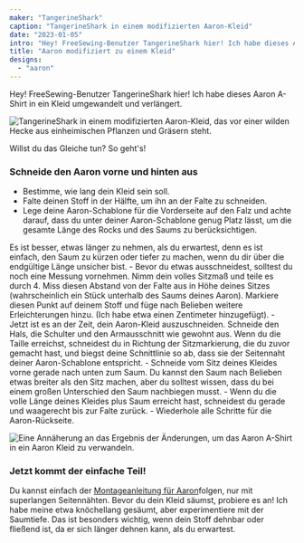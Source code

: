 ```yaml
---
maker: "TangerineShark"
caption: "TangerineShark in einem modifizierten Aaron-Kleid"
date: "2023-01-05"
intro: "Hey! FreeSewing-Benutzer TangerineShark hier! Ich habe dieses Aaron A-Shirt in ein Kleid umgewandelt und verlängert."
title: "Aaron modifiziert zu einem Kleid"
designs:
  - "aaron"
---
```


Hey! FreeSewing-Benutzer TangerineShark hier! Ich habe dieses Aaron A-Shirt in ein Kleid umgewandelt und verlängert.

![TangerineShark in einem modifizierten Aaron-Kleid, das vor einer wilden Hecke aus einheimischen Pflanzen und Gräsern steht.](https://posts.freesewing.org/uploads/IMG_5827_476c170bc0.JPG)

Willst du das Gleiche tun? So geht's!

### Schneide den Aaron vorne und hinten aus
- Bestimme, wie lang dein Kleid sein soll.
- Falte deinen Stoff in der Hälfte, um ihn an der Falte zu schneiden.
- Lege deine Aaron-Schablone für die Vorderseite auf den Falz und achte darauf, dass du unter deiner Aaron-Schablone genug Platz lässt, um die gesamte Länge des Rocks und des Saums zu berücksichtigen.
<Note>
Es ist besser, etwas länger zu nehmen, als du erwartest, denn es ist einfach, den Saum zu kürzen oder tiefer zu machen, wenn du dir über die endgültige Länge unsicher bist.
</Note>
- Bevor du etwas ausschneidest, solltest du noch eine Messung vornehmen. Nimm dein volles Sitzmaß und teile es durch 4. Miss diesen Abstand von der Falte aus in Höhe deines Sitzes (wahrscheinlich ein Stück unterhalb des Saums deines Aaron). Markiere diesen Punkt auf deinem Stoff und füge nach Belieben weitere Erleichterungen hinzu. (Ich habe etwa einen Zentimeter hinzugefügt).
- Jetzt ist es an der Zeit, dein Aaron-Kleid auszuschneiden. Schneide den Hals, die Schulter und den Armausschnitt wie gewohnt aus. Wenn du die Taille erreichst, schneidest du in Richtung der Sitzmarkierung, die du zuvor gemacht hast, und biegst deine Schnittlinie so ab, dass sie der Seitennaht deiner Aaron-Schablone entspricht.
- Schneide vom Sitz deines Kleides vorne gerade nach unten zum Saum. Du kannst den Saum nach Belieben etwas breiter als den Sitz machen, aber du solltest wissen, dass du bei einem großen Unterschied den Saum nachbiegen musst.
- Wenn du die volle Länge deines Kleides plus Saum erreicht hast, schneidest du gerade und waagerecht bis zur Falte zurück.
- Wiederhole alle Schritte für die Aaron-Rückseite.

![Eine Annäherung an das Ergebnis der Änderungen, um das Aaron A-Shirt in ein Aaron Kleid zu verwandeln.](https://posts.freesewing.org/uploads/teagan_dress_481cb6b7b9.svg)

### Jetzt kommt der einfache Teil!
Du kannst einfach der [Montageanleitung für Aaron](https://freesewing.org/docs/patterns/aaron/instructions/)folgen, nur mit superlangen Seitennähten. Bevor du dein Kleid säumst, probiere es an! Ich habe meine etwa knöchellang gesäumt, aber experimentiere mit der Saumtiefe. Das ist besonders wichtig, wenn dein Stoff dehnbar oder fließend ist, da er sich länger dehnen kann, als du erwartest.

